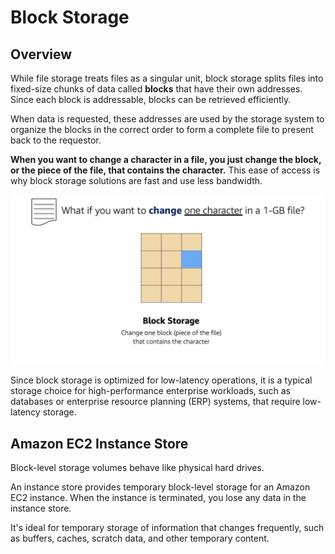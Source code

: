# Block Storage

## Overview

While file storage treats files as a singular unit, block storage splits files into fixed-size chunks of data called **blocks** that have their own addresses. Since each block is addressable, blocks can be retrieved efficiently.

When data is requested, these addresses are used by the storage system to organize the blocks in the correct order to form a complete file to present back to the requestor.

**When you want to change a character in a file, you just change the block, or the piece of the file, that contains the character.** This ease of access is why block storage solutions are fast and use less bandwidth.

![](images/block-storage.png)

Since block storage is optimized for low-latency operations, it is a typical storage choice for high-performance enterprise workloads, such as databases or enterprise resource planning (ERP) systems, that require low-latency storage.


## Amazon EC2 Instance Store

Block-level storage volumes behave like physical hard drives.

An instance store provides temporary block-level storage for an Amazon EC2 instance. When the instance is terminated, you lose any data in the instance store.

It's ideal for temporary storage of information that changes frequently, such as buffers, caches, scratch data, and other temporary content.
